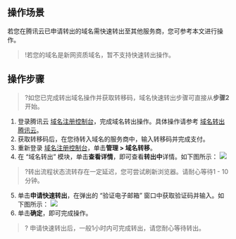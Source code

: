 ## 操作场景
若您在腾讯云已申请转出的域名需快速转出至其他服务商，您可参考本文进行操作。
>!若您的域名是新网资质域名，暂不支持快速转出操作。


## 操作步骤
>?如您已完成转出域名操作并获取转移码，域名快速转出步骤可直接从**步骤2**开始。
>
1. 登录腾讯云 [域名注册控制台](https://console.cloud.tencent.com/domain)，完成域名转出操作。具体操作请参考 [域名转出腾讯云](https://cloud.tencent.com/document/product/242/9691)。
2. 获取转移码后，在您待转入域名的服务商中，输入转移码并完成支付。
3. 重新登录 [域名注册控制台](https://console.cloud.tencent.com/domain)，单击**管理 > 域名转移**。
4. 在 “域名转出” 模块，单击**查看详情**，即可查看**转出中**详情。如下图所示：
![](https://qcloudimg.tencent-cloud.cn/raw/66e0eb131cedf1c9c4d74e36606ad15e.png)
>?转出流程状态流转存在一定延迟，您可尝试刷新浏览器。请耐心等待1 - 10分钟。
>
5. 单击**申请快速转出**，在弹出的 “验证电子邮箱” 窗口中获取验证码并输入。如下图所示：
![](https://qcloudimg.tencent-cloud.cn/raw/c7d6de0477477766f97e1bf96e0ff04b.png)
6. 单击**确定**，即可完成操作。
>? 	申请快速转出后，一般1小时内可完成转出，请您耐心等待转出。




